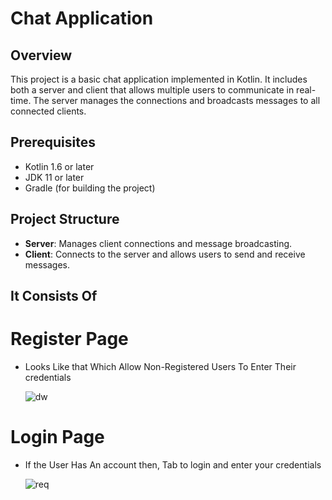 # Chat Application

## Overview

This project is a basic chat application implemented in Kotlin. It includes both a server and client that allows multiple users to communicate in real-time. The server manages the connections and broadcasts messages to all connected clients.

## Prerequisites
- Kotlin 1.6 or later
- JDK 11 or later
- Gradle (for building the project)

## Project Structure

- **Server**: Manages client connections and message broadcasting.
- **Client**: Connects to the server and allows users to send and receive messages.

## It Consists Of 
# Register Page

- Looks Like that Which Allow Non-Registered Users To Enter Their credentials 

     ![dw](https://github.com/user-attachments/assets/57d2722e-c41c-4535-a619-9c0dc2424811)



# Login Page

- If the User Has An account then, Tab to login and enter your credentials 

     ![req](https://github.com/user-attachments/assets/dd6be61d-c483-4203-9ecb-0dbd43623646)
